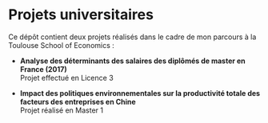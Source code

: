 # Projets universitaires  

Ce dépôt contient deux projets réalisés dans le cadre de mon parcours à la Toulouse School of Economics :  

- **Analyse des déterminants des salaires des diplômés de master en France (2017)**  
  Projet effectué en Licence 3

- **Impact des politiques environnementales sur la productivité totale des facteurs des entreprises en Chine**  
  Projet réalisé en Master 1




